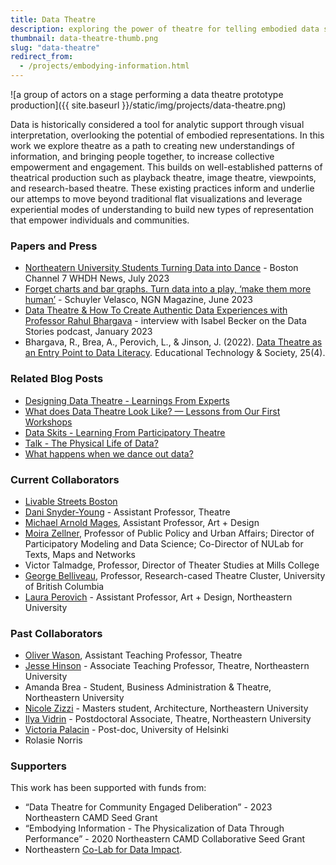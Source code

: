 ```yaml
---
title: Data Theatre
description: exploring the power of theatre for telling embodied data stories
thumbnail: data-theatre-thumb.png
slug: "data-theatre"
redirect_from: 
  - /projects/embodying-information.html
---
```


![a group of actors on a stage performing a data theatre prototype production]({{ site.baseurl }}/static/img/projects/data-theatre.png)

Data is historically considered a tool for analytic support through visual interpretation, overlooking the potential of embodied representations. In this work we explore theatre as a path to creating new understandings of information, and bringing people together, to increase collective empowerment and engagement. This builds on well-established patterns of theatrical production such as playback theatre, image theatre, viewpoints, and research-based theatre. These existing practices inform and underlie our attemps to move beyond traditional flat visualizations and leverage experiential modes of understanding to build new types of representation that empower individuals and communities.

### Papers and Press

* [Northeatern University Students Turning Data into Dance](https://youtu.be/7syYpXAElZ8) - Boston Channel 7 WHDH News, July 2023
* [Forget charts and bar graphs. Turn data into a play, ‘make them more human’](https://news.northeastern.edu/2023/06/22/magazine/data-theater-performance/) - Schuyler Velasco, NGN Magazine, June 2023
* [Data Theatre & How To Create Authentic Data Experiences with Professor Rahul Bhargava](https://podcasts.apple.com/us/podcast/data-theatre-how-to-create-authentic-data-experiences/id1629893733?i=1000594764021) - interview with Isabel Becker on the Data Stories podcast, January 2023
* Bhargava, R., Brea, A., Perovich, L., & Jinson, J. (2022). [Data Theatre as an Entry Point to Data Literacy](https://www.jstor.org/stable/48695984). Educational Technology & Society, 25(4).

### Related Blog Posts

* [Designing Data Theatre - Learnings From Experts](/2021/05/14/data-theatre-interviews.html)
* [What does Data Theatre Look Like? — Lessons from Our First Workshops](/2021/04/16/data-theatre-workshops.html)
* [Data Skits - Learning From Participatory Theatre](/2020/12/03/data-skits-background.html)
* [Talk - The Physical Life of Data?](/2021/01/24/physical-life-of-data-talk.html)
* [What happens when we dance out data?](https://medium.com/@rahulbot/what-happens-when-we-dance-our-data-be55512d0b7d)

### Current Collaborators

* [Livable Streets Boston](https://www.livablestreets.info)
* [Dani Snyder-Young](https://camd.northeastern.edu/faculty/dani-snyder-young/) - Assistant Professor, Theatre
* [Michael Arnold Mages](https://camd.northeastern.edu/faculty/michael-arnold-mages/), Assistant Professor, Art + Design
* [Moira Zellner](https://cssh.northeastern.edu/faculty/moira-zellner/), Professor of Public Policy and Urban Affairs; Director of Participatory Modeling and Data Science; Co-Director of NULab for Texts, Maps and Networks
* Victor Talmadge, Professor, Director of Theater Studies at Mills College
* [George Belliveau](https://rbtlab.ubc.ca/people/george-belliveau), Professor, Research-cased Theatre Cluster, University of British Columbia
* [Laura Perovich](https://camd.northeastern.edu/faculty/laura-perovich/) - Assistant Professor, Art + Design, Northeastern University

### Past Collaborators

* [Oliver Wason](https://camd.northeastern.edu/faculty/oliver-wason/), Assistant Teaching Professor, Theatre
* [Jesse Hinson](https://camd.northeastern.edu/faculty/jesse-hinson/) - Associate Teaching Professor, Theatre, Northeastern University
* Amanda Brea - Student, Business Administration & Theatre, Northeastern University
* [Nicole Zizzi](https://www.nicolezizzi.com) - Masters student, Architecture, Northeastern University
* [Ilya Vidrin](https://www.ilyavidrin.com) - Postdoctoral Associate, Theatre, Northeastern University
* [Victoria Palacin](https://www.mavipasi.com) - Post-doc, University of Helsinki
* Rolasie Norris

### Supporters

This work has been supported with funds from:
* “Data Theatre for Community Engaged Deliberation” - 2023 Northeastern CAMD Seed Grant
* “Embodying Information - The Physicalization of Data Through Performance” - 2020 Northeastern CAMD Collaborative Seed Grant
* Northeastern [Co-Lab for Data Impact](https://camd.northeastern.edu/research-scholarship-creative-practice/co-laboratory-for-data-impact/).
